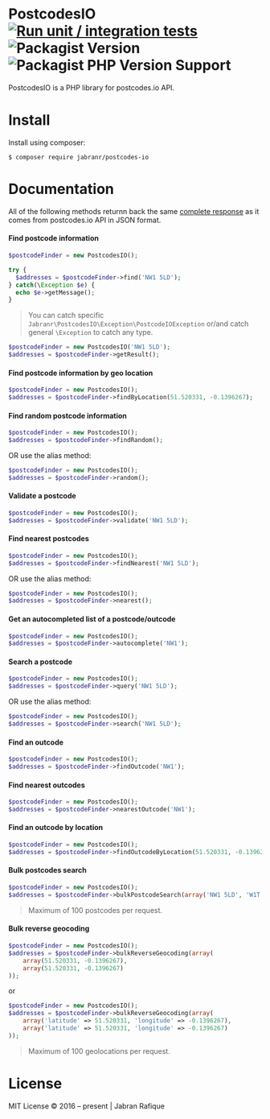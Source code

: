 # PostcodesIO [![Run unit / integration tests](https://github.com/jabranr/postcodes-io/actions/workflows/unit-tests.yml/badge.svg)](https://github.com/jabranr/postcodes-io/actions/workflows/unit-tests.yml) ![Packagist Version](https://img.shields.io/packagist/v/jabranr/postcodes-io?style=flat-square) ![Packagist PHP Version Support](https://img.shields.io/packagist/php-v/jabranr/postcodes-io?style=flat-square)

PostcodesIO is a PHP library for postcodes.io API.

# Install

Install using composer:

```
$ composer require jabranr/postcodes-io
```

# Documentation

All of the following methods returnn back the same [complete response]() as it comes from postcodes.io API in JSON format.

#### Find postcode information

```php
$postcodeFinder = new PostcodesIO();

try {
  $addresses = $postcodeFinder->find('NW1 5LD');
} catch(\Exception $e) {
  echo $e->getMessage();
}
```

> You can catch specific `Jabranr\PostcodesIO\Exception\PostcodeIOException` or/and catch general `\Exception` to catch any type.

```php
$postcodeFinder = new PostcodesIO('NW1 5LD');
$addresses = $postcodeFinder->getResult();
```

#### Find postcode information by geo location

```php
$postcodeFinder = new PostcodesIO();
$addresses = $postcodeFinder->findByLocation(51.520331, -0.1396267);
```

#### Find random postcode information

```php
$postcodeFinder = new PostcodesIO();
$addresses = $postcodeFinder->findRandom();
```

OR use the alias method:

```php
$postcodeFinder = new PostcodesIO();
$addresses = $postcodeFinder->random();
```

#### Validate a postcode

```php
$postcodeFinder = new PostcodesIO();
$addresses = $postcodeFinder->validate('NW1 5LD');
```

#### Find nearest postcodes

```php
$postcodeFinder = new PostcodesIO();
$addresses = $postcodeFinder->findNearest('NW1 5LD');
```

OR use the alias method:

```php
$postcodeFinder = new PostcodesIO();
$addresses = $postcodeFinder->nearest();
```

#### Get an autocompleted list of a postcode/outcode

```php
$postcodeFinder = new PostcodesIO();
$addresses = $postcodeFinder->autocomplete('NW1');
```

#### Search a postcode

```php
$postcodeFinder = new PostcodesIO();
$addresses = $postcodeFinder->query('NW1 5LD');
```

OR use the alias method:

```php
$postcodeFinder = new PostcodesIO();
$addresses = $postcodeFinder->search('NW1 5LD');
```

#### Find an outcode

```php
$postcodeFinder = new PostcodesIO();
$addresses = $postcodeFinder->findOutcode('NW1');
```

#### Find nearest outcodes

```php
$postcodeFinder = new PostcodesIO();
$addresses = $postcodeFinder->nearestOutcode('NW1');
```

#### Find an outcode by location

```php
$postcodeFinder = new PostcodesIO();
$addresses = $postcodeFinder->findOutcodeByLocation(51.520331, -0.1396267);
```

#### Bulk postcodes search

```php
$postcodeFinder = new PostcodesIO();
$addresses = $postcodeFinder->bulkPostcodeSearch(array('NW1 5LD', 'W1T 7NY'));
```

> Maximum of 100 postcodes per request.

#### Bulk reverse geocoding

```php
$postcodeFinder = new PostcodesIO();
$addresses = $postcodeFinder->bulkReverseGeocoding(array(
    array(51.520331, -0.1396267),
    array(51.520331, -0.1396267)
));
```

or

```php
$postcodeFinder = new PostcodesIO();
$addresses = $postcodeFinder->bulkReverseGeocoding(array(
    array('latitude' => 51.520331, 'longitude' => -0.1396267),
    array('latitude' => 51.520331, 'longitude' => -0.1396267)
));
```

> Maximum of 100 geolocations per request.

# License

MIT License
&copy; 2016 &ndash; present | Jabran Rafique
